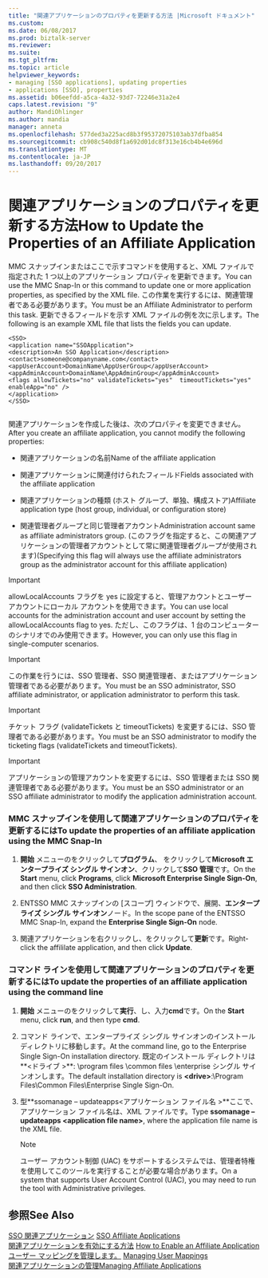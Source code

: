 ```yaml
---
title: "関連アプリケーションのプロパティを更新する方法 |Microsoft ドキュメント"
ms.custom: 
ms.date: 06/08/2017
ms.prod: biztalk-server
ms.reviewer: 
ms.suite: 
ms.tgt_pltfrm: 
ms.topic: article
helpviewer_keywords:
- managing [SSO applications], updating properties
- applications [SSO], properties
ms.assetid: b06eefdd-a5ca-4a32-93d7-72246e31a2e4
caps.latest.revision: "9"
author: MandiOhlinger
ms.author: mandia
manager: anneta
ms.openlocfilehash: 577ded3a225acd8b3f95372075103ab37dfba854
ms.sourcegitcommit: cb908c540d8f1a692d01dc8f313e16cb4b4e696d
ms.translationtype: MT
ms.contentlocale: ja-JP
ms.lasthandoff: 09/20/2017
---
```

# <a name="how-to-update-the-properties-of-an-affiliate-application"></a><span data-ttu-id="6ff82-102">関連アプリケーションのプロパティを更新する方法</span><span class="sxs-lookup"><span data-stu-id="6ff82-102">How to Update the Properties of an Affiliate Application</span></span>
<span data-ttu-id="6ff82-103">MMC スナップインまたはここで示すコマンドを使用すると、XML ファイルで指定された 1 つ以上のアプリケーション プロパティを更新できます。</span><span class="sxs-lookup"><span data-stu-id="6ff82-103">You can use the MMC Snap-In or this command to update one or more application properties, as specified by the XML file.</span></span> <span data-ttu-id="6ff82-104">この作業を実行するには、関連管理者である必要があります。</span><span class="sxs-lookup"><span data-stu-id="6ff82-104">You must be an Affiliate Administrator to perform this task.</span></span> <span data-ttu-id="6ff82-105">更新できるフィールドを示す XML ファイルの例を次に示します。</span><span class="sxs-lookup"><span data-stu-id="6ff82-105">The following is an example XML file that lists the fields you can update.</span></span>  
  
```  
<SSO>  
<application name="SSOApplication">  
<description>An SSO Application</description>  
<contact>someone@companyname.com</contact>  
<appUserAccount>DomainName\AppUserGroup</appUserAccount>  
<appAdminAccount>DomainName\AppAdminGroup</appAdminAccount>  
<flags allowTickets="no" validateTickets="yes"  timeoutTickets="yes" enableApp="no" />  
</application>  
</SSO>  
  
```  
  
 <span data-ttu-id="6ff82-106">関連アプリケーションを作成した後は、次のプロパティを変更できません。</span><span class="sxs-lookup"><span data-stu-id="6ff82-106">After you create an affiliate application, you cannot modify the following properties:</span></span>  
  
-   <span data-ttu-id="6ff82-107">関連アプリケーションの名前</span><span class="sxs-lookup"><span data-stu-id="6ff82-107">Name of the affiliate application</span></span>  
  
-   <span data-ttu-id="6ff82-108">関連アプリケーションに関連付けられたフィールド</span><span class="sxs-lookup"><span data-stu-id="6ff82-108">Fields associated with the affiliate application</span></span>  
  
-   <span data-ttu-id="6ff82-109">関連アプリケーションの種類 (ホスト グループ、単独、構成ストア)</span><span class="sxs-lookup"><span data-stu-id="6ff82-109">Affiliate application type (host group, individual, or configuration store)</span></span>  
  
-   <span data-ttu-id="6ff82-110">関連管理者グループと同じ管理者アカウント</span><span class="sxs-lookup"><span data-stu-id="6ff82-110">Administration account same as affiliate administrators group.</span></span> <span data-ttu-id="6ff82-111">(このフラグを指定すると、この関連アプリケーションの管理者アカウントとして常に関連管理者グループが使用されます)</span><span class="sxs-lookup"><span data-stu-id="6ff82-111">(Specifying this flag will always use the affiliate administrators group as the administrator account for this affiliate application)</span></span>  
  
> [!IMPORTANT]
>  <span data-ttu-id="6ff82-112">allowLocalAccounts フラグを yes に設定すると、管理アカウントとユーザー アカウントにローカル アカウントを使用できます。</span><span class="sxs-lookup"><span data-stu-id="6ff82-112">You can use local accounts for the administration account and user account by setting the allowLocalAccounts flag to yes.</span></span> <span data-ttu-id="6ff82-113">ただし、このフラグは、1 台のコンピューターのシナリオでのみ使用できます。</span><span class="sxs-lookup"><span data-stu-id="6ff82-113">However, you can only use this flag in single-computer scenarios.</span></span>  
  
> [!IMPORTANT]
>  <span data-ttu-id="6ff82-114">この作業を行うには、SSO 管理者、SSO 関連管理者、またはアプリケーション管理者である必要があります。</span><span class="sxs-lookup"><span data-stu-id="6ff82-114">You must be an SSO administrator, SSO affiliate administrator, or application administrator to perform this task.</span></span>  
  
> [!IMPORTANT]
>  <span data-ttu-id="6ff82-115">チケット フラグ (validateTickets と timeoutTickets) を変更するには、SSO 管理者である必要があります。</span><span class="sxs-lookup"><span data-stu-id="6ff82-115">You must be an SSO administrator to modify the ticketing flags (validateTickets and timeoutTickets).</span></span>  
  
> [!IMPORTANT]
>  <span data-ttu-id="6ff82-116">アプリケーションの管理アカウントを変更するには、SSO 管理者または SSO 関連管理者である必要があります。</span><span class="sxs-lookup"><span data-stu-id="6ff82-116">You must be an SSO administrator or an SSO affiliate administrator to modify the application administration account.</span></span>  
  
### <a name="to-update-the-properties-of-an-affiliate-application-using-the-mmc-snap-in"></a><span data-ttu-id="6ff82-117">MMC スナップインを使用して関連アプリケーションのプロパティを更新するには</span><span class="sxs-lookup"><span data-stu-id="6ff82-117">To update the properties of an affiliate application using the MMC Snap-In</span></span>  
  
1.  <span data-ttu-id="6ff82-118">**開始** メニューのをクリックして**プログラム**、 をクリックして**Microsoft エンタープライズ シングル サインオン**、クリックして**SSO 管理**です。</span><span class="sxs-lookup"><span data-stu-id="6ff82-118">On the **Start** menu, click **Programs**, click **Microsoft Enterprise Single Sign-On**, and then click **SSO Administration**.</span></span>  
  
2.  <span data-ttu-id="6ff82-119">ENTSSO MMC スナップインの [スコープ] ウィンドウで、展開、**エンタープライズ シングル サインオン**ノード。</span><span class="sxs-lookup"><span data-stu-id="6ff82-119">In the scope pane of the ENTSSO MMC Snap-In, expand the **Enterprise Single Sign-On** node.</span></span>  
  
3.  <span data-ttu-id="6ff82-120">関連アプリケーションを右クリックし、をクリックして**更新**です。</span><span class="sxs-lookup"><span data-stu-id="6ff82-120">Right-click the affililate application, and then click **Update**.</span></span>  
  
### <a name="to-update-the-properties-of-an-affiliate-application-using-the-command-line"></a><span data-ttu-id="6ff82-121">コマンド ラインを使用して関連アプリケーションのプロパティを更新するには</span><span class="sxs-lookup"><span data-stu-id="6ff82-121">To update the properties of an affiliate application using the command line</span></span>  
  
1.  <span data-ttu-id="6ff82-122">**開始** メニューのをクリックして**実行**、し、入力**cmd**です。</span><span class="sxs-lookup"><span data-stu-id="6ff82-122">On the **Start** menu, click **run**, and then type **cmd**.</span></span>  
  
2.  <span data-ttu-id="6ff82-123">コマンド ラインで、エンタープライズ シングル サインオンのインストール ディレクトリに移動します。</span><span class="sxs-lookup"><span data-stu-id="6ff82-123">At the command line, go to the Enterprise Single Sign-On installation directory.</span></span> <span data-ttu-id="6ff82-124">既定のインストール ディレクトリは**\<ドライブ >**: \program files \common files \enterprise シングル サインオンします。</span><span class="sxs-lookup"><span data-stu-id="6ff82-124">The default installation directory is **\<drive>**:\Program Files\Common Files\Enterprise Single Sign-On.</span></span>  
  
3.  <span data-ttu-id="6ff82-125">型**ssomanage – updateapps\<アプリケーション ファイル名 >**ここで、アプリケーション ファイル名は、XML ファイルです。</span><span class="sxs-lookup"><span data-stu-id="6ff82-125">Type **ssomanage –updateapps \<application file name>**, where the application file name is the XML file.</span></span>  
  
    > [!NOTE]
    >  <span data-ttu-id="6ff82-126">ユーザー アカウント制御 (UAC) をサポートするシステムでは、管理者特権を使用してこのツールを実行することが必要な場合があります。</span><span class="sxs-lookup"><span data-stu-id="6ff82-126">On a system that supports User Account Control (UAC), you may need to run the tool with Administrative privileges.</span></span>  
  
## <a name="see-also"></a><span data-ttu-id="6ff82-127">参照</span><span class="sxs-lookup"><span data-stu-id="6ff82-127">See Also</span></span>  
 <span data-ttu-id="6ff82-128">[SSO 関連アプリケーション](../core/sso-affiliate-applications.md) </span><span class="sxs-lookup"><span data-stu-id="6ff82-128">[SSO Affiliate Applications](../core/sso-affiliate-applications.md) </span></span>  
 <span data-ttu-id="6ff82-129">[関連アプリケーションを有効にする方法](../core/how-to-enable-an-affiliate-application.md) </span><span class="sxs-lookup"><span data-stu-id="6ff82-129">[How to Enable an Affiliate Application](../core/how-to-enable-an-affiliate-application.md) </span></span>  
 <span data-ttu-id="6ff82-130">[ユーザー マッピングを管理します。](../core/managing-user-mappings.md) </span><span class="sxs-lookup"><span data-stu-id="6ff82-130">[Managing User Mappings](../core/managing-user-mappings.md) </span></span>  
 [<span data-ttu-id="6ff82-131">関連アプリケーションの管理</span><span class="sxs-lookup"><span data-stu-id="6ff82-131">Managing Affiliate Applications</span></span>](../core/managing-affiliate-applications.md)